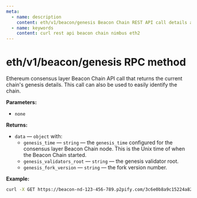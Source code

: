 ```yaml
---
meta:
  - name: description
    content: eth/v1/beacon/genesis Beacon Chain REST API call details and examples.
  - name: keywords
    content: curl rest api beacon chain nimbus eth2
---
```


# eth/v1/beacon/genesis RPC method

Ethereum consensus layer Beacon Chain API call that returns the current chain's genesis details. This call can also be used to easily identify the chain.

**Parameters:**

* `none`

**Returns:**

* `data` — `object` with:
  * `genesis_time` — `string` — the `genesis_time` configured for the consensus layer Beacon Chain node. This is the Unix time of when the Beacon Chain started.
  * `genesis_validators_root` — `string` — the genesis validator root.
  * `genesis_fork_version` — `string` — the fork version number.

**Example:**

``` sh
curl -X GET https://beacon-nd-123-456-789.p2pify.com/3c6e0b8a9c15224a8228b9a98ca1531d/eth/v1/beacon/genesis
```

